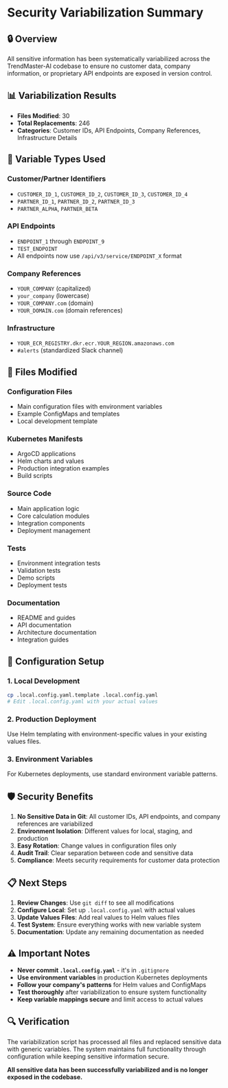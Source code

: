 # Security Variabilization Summary

## 🔒 Overview

All sensitive information has been systematically variabilized across the TrendMaster-AI codebase to ensure no customer data, company information, or proprietary API endpoints are exposed in version control.

## 📊 Variabilization Results

- **Files Modified**: 30
- **Total Replacements**: 246
- **Categories**: Customer IDs, API Endpoints, Company References, Infrastructure Details

## 🔄 Variable Types Used

### Customer/Partner Identifiers
- `CUSTOMER_ID_1`, `CUSTOMER_ID_2`, `CUSTOMER_ID_3`, `CUSTOMER_ID_4`
- `PARTNER_ID_1`, `PARTNER_ID_2`, `PARTNER_ID_3`
- `PARTNER_ALPHA`, `PARTNER_BETA`

### API Endpoints
- `ENDPOINT_1` through `ENDPOINT_9`
- `TEST_ENDPOINT`
- All endpoints now use `/api/v3/service/ENDPOINT_X` format

### Company References
- `YOUR_COMPANY` (capitalized)
- `your_company` (lowercase)
- `YOUR_COMPANY.com` (domain)
- `YOUR_DOMAIN.com` (domain references)

### Infrastructure
- `YOUR_ECR_REGISTRY.dkr.ecr.YOUR_REGION.amazonaws.com`
- `#alerts` (standardized Slack channel)

## 📁 Files Modified

### Configuration Files
- Main configuration files with environment variables
- Example ConfigMaps and templates
- Local development template

### Kubernetes Manifests
- ArgoCD applications
- Helm charts and values
- Production integration examples
- Build scripts

### Source Code
- Main application logic
- Core calculation modules
- Integration components
- Deployment management

### Tests
- Environment integration tests
- Validation tests
- Demo scripts
- Deployment tests

### Documentation
- README and guides
- API documentation
- Architecture documentation
- Integration guides

## 🔧 Configuration Setup

### 1. Local Development
```bash
cp .local.config.yaml.template .local.config.yaml
# Edit .local.config.yaml with your actual values
```

### 2. Production Deployment
Use Helm templating with environment-specific values in your existing values files.

### 3. Environment Variables
For Kubernetes deployments, use standard environment variable patterns.

## 🛡️ Security Benefits

1. **No Sensitive Data in Git**: All customer IDs, API endpoints, and company references are variabilized
2. **Environment Isolation**: Different values for local, staging, and production
3. **Easy Rotation**: Change values in configuration files only
4. **Audit Trail**: Clear separation between code and sensitive data
5. **Compliance**: Meets security requirements for customer data protection

## 📋 Next Steps

1. **Review Changes**: Use `git diff` to see all modifications
2. **Configure Local**: Set up `.local.config.yaml` with actual values
3. **Update Values Files**: Add real values to Helm values files
4. **Test System**: Ensure everything works with new variable system
5. **Documentation**: Update any remaining documentation as needed

## ⚠️ Important Notes

- **Never commit `.local.config.yaml`** - it's in `.gitignore`
- **Use environment variables** in production Kubernetes deployments
- **Follow your company's patterns** for Helm values and ConfigMaps
- **Test thoroughly** after variabilization to ensure system functionality
- **Keep variable mappings secure** and limit access to actual values

## 🔍 Verification

The variabilization script has processed all files and replaced sensitive data with generic variables. The system maintains full functionality through configuration while keeping sensitive information secure.

**All sensitive data has been successfully variabilized and is no longer exposed in the codebase.**